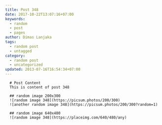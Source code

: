 ```yaml
---
title: Post 348
date: 2017-10-22T13:07:16+07:00
keywords:
  - random
  - post
  - pages
author: Dimas Lanjaka
tags:
  - random post
  - untagged
category:
  - random post
  - uncategorized
updated: 2013-07-16T16:54:34+07:00
---
```


      # Post Content
      This is content of post 348

      ## random image 200x300
      ![random image 348](https://picsum.photos/200/300)
      ![another random image 348](https://picsum.photos/200/300?random=1)

      ## random image 640x480
      ![random image 348](https://placeimg.com/640/480/any)
      